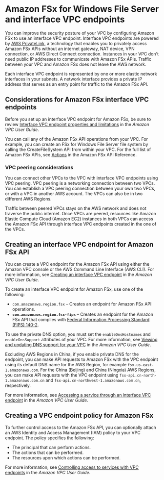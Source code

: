 # Amazon FSx for Windows File Server and interface VPC endpoints<a name="fsx-vpc-endpoints"></a>

You can improve the security posture of your VPC by configuring Amazon FSx to use an interface VPC endpoint\. Interface VPC endpoints are powered by [AWS PrivateLink](http://aws.amazon.com/privatelink), a technology that enables you to privately access Amazon FSx APIs without an internet gateway, NAT device, VPN connection, or AWS Direct Connect connection\. Instances in your VPC don't need public IP addresses to communicate with Amazon FSx APIs\. Traffic between your VPC and Amazon FSx does not leave the AWS network\.

Each interface VPC endpoint is represented by one or more elastic network interfaces in your subnets\. A network interface provides a private IP address that serves as an entry point for traffic to the Amazon FSx API\.



## Considerations for Amazon FSx interface VPC endpoints<a name="privatelink-considerations"></a>

Before you set up an interface VPC endpoint for Amazon FSx, be sure to review [ Interface VPC endpoint properties and limitations](https://docs.aws.amazon.com/vpc/latest/privatelink/vpce-interface.html#vpce-interface-limitations) in the *Amazon VPC User Guide*\.

You can call any of the Amazon FSx API operations from your VPC\. For example, you can create an FSx for Windows File Server file system by calling the CreateFileSystem API from within your VPC\. For the full list of Amazon FSx APIs, see [Actions](https://docs.aws.amazon.com/fsx/latest/APIReference/API_Operations.html) in the Amazon FSx API Reference\.

### VPC peering considerations<a name="privatelink-vpc-peering"></a>

You can connect other VPCs to the VPC with interface VPC endpoints using VPC peering\. VPC peering is a networking connection between two VPCs\. You can establish a VPC peering connection between your own two VPCs, or with a VPC in another AWS account\. The VPCs can also be in two different AWS Regions\.

Traffic between peered VPCs stays on the AWS network and does not traverse the public internet\. Once VPCs are peered, resources like Amazon Elastic Compute Cloud \(Amazon EC2\) instances in both VPCs can access the Amazon FSx API through interface VPC endpoints created in the one of the VPCs\.

## Creating an interface VPC endpoint for Amazon FSx API<a name="create-vpce-fsx"></a>

You can create a VPC endpoint for the Amazon FSx API using either the Amazon VPC console or the AWS Command Line Interface \(AWS CLI\)\. For more information, see [ Creating an interface VPC endpoint](https://docs.aws.amazon.com/vpc/latest/userguide/vpce-interface.html#create-interface-endpoint) in the *Amazon VPC User Guide*\.

To create an interface VPC endpoint for Amazon FSx, use one of the following:
+ `com.amazonaws.region.fsx` – Creates an endpoint for Amazon FSx API operations\.
+ **`com.amazonaws.region.fsx-fips`** – Creates an endpoint for the Amazon FSx API that complies with [Federal Information Processing Standard \(FIPS\) 140\-2](http://aws.amazon.com/compliance/fips/)\.

To use the private DNS option, you must set the `enableDnsHostnames` and `enableDnsSupport` attributes of your VPC\. For more information, see [ Viewing and updating DNS support for your VPC](https://docs.aws.amazon.com/vpc/latest/userguide/vpc-dns.html#vpc-dns-updating) in the *Amazon VPC User Guide*\.

Excluding AWS Regions in China, if you enable private DNS for the endpoint, you can make API requests to Amazon FSx with the VPC endpoint using its default DNS name for the AWS Region, for example `fsx.us-east-1.amazonaws.com`\. For the China \(Beijing\) and China \(Ningxia\) AWS Regions, you can make API requests with the VPC endpoint using `fsx-api.cn-north-1.amazonaws.com.cn` and `fsx-api.cn-northwest-1.amazonaws.com.cn`, respectively\.

For more information, see [ Accessing a service through an interface VPC endpoint](https://docs.aws.amazon.com/vpc/latest/userguide/vpce-interface.html#access-service-though-endpoint) in the *Amazon VPC User Guide*\.

## Creating a VPC endpoint policy for Amazon FSx<a name="create-vpce-policy-fsx"></a>

To further control access to the Amazon FSx API, you can optionally attach an AWS Identity and Access Management \(IAM\) policy to your VPC endpoint\. The policy specifies the following:
+ The principal that can perform actions\.
+ The actions that can be performed\.
+ The resources upon which actions can be performed\.

For more information, see [Controlling access to services with VPC endpoints](https://docs.aws.amazon.com/vpc/latest/userguide/vpc-endpoints-access.html) in the *Amazon VPC User Guide*\.